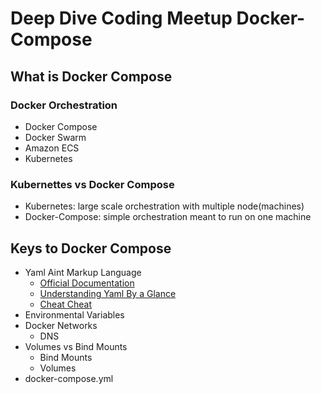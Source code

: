 # Deep Dive Coding Meetup Docker-Compose
## What is Docker Compose
### Docker Orchestration 
* Docker Compose
* Docker Swarm
* Amazon ECS
* Kubernetes
### Kubernettes vs Docker Compose
* Kubernetes: large scale orchestration with multiple node(machines)
* Docker-Compose: simple orchestration meant to run on one machine
## Keys to Docker Compose
* Yaml Aint Markup Language 
  * [Official Documentation](https://yaml.org/)
  * [Understanding Yaml By a Glance](https://docs.saltstack.com/en/latest/topics/yaml/)
  * [Cheat Cheat](https://kapeli.com/cheat_sheets/YAML.docset/Contents/Resources/Documents/index)
* Environmental Variables
* Docker Networks
  * DNS
* Volumes vs Bind Mounts
  * Bind Mounts
  * Volumes
* docker-compose.yml
